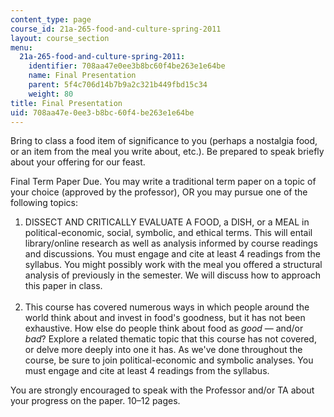 ```yaml
---
content_type: page
course_id: 21a-265-food-and-culture-spring-2011
layout: course_section
menu:
  21a-265-food-and-culture-spring-2011:
    identifier: 708aa47e0ee3b8bc60f4be263e1e64be
    name: Final Presentation
    parent: 5f4c706d14b7b9a2c321b449fbd15c34
    weight: 80
title: Final Presentation
uid: 708aa47e-0ee3-b8bc-60f4-be263e1e64be
---
```


Bring to class a food item of significance to you (perhaps a nostalgia food, or an item from the meal you write about, etc.). Be prepared to speak briefly about your offering for our feast.

Final Term Paper Due. You may write a traditional term paper on a topic of your choice (approved by the professor), OR you may pursue one of the following topics:

1.  DISSECT AND CRITICALLY EVALUATE A FOOD, a DISH, or a MEAL in political-economic, social, symbolic, and ethical terms. This will entail library/online research as well as analysis informed by course readings and discussions. You must engage and cite at least 4 readings from the syllabus. You might possibly work with the meal you offered a structural analysis of previously in the semester. We will discuss how to approach this paper in class.  
     
2.  This course has covered numerous ways in which people around the world think about and invest in food's goodness, but it has not been exhaustive. How else do people think about food as _good_ — and/or _bad_? Explore a related thematic topic that this course has not covered, or delve more deeply into one it has. As we've done throughout the course, be sure to join political-economic and symbolic analyses. You must engage and cite at least 4 readings from the syllabus.

You are strongly encouraged to speak with the Professor and/or TA about your progress on the paper. 10–12 pages.